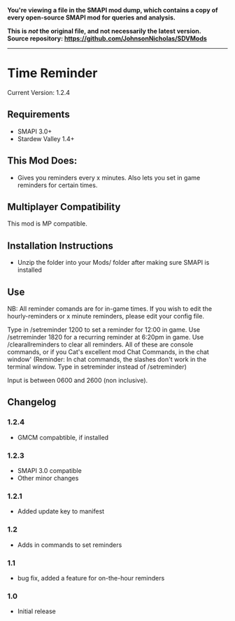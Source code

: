 **You're viewing a file in the SMAPI mod dump, which contains a copy of every open-source SMAPI mod
for queries and analysis.**

**This is _not_ the original file, and not necessarily the latest version.**  
**Source repository: https://github.com/JohnsonNicholas/SDVMods**

----

# Time Reminder
Current Version: 1.2.4

## Requirements
- SMAPI 3.0+
- Stardew Valley 1.4+

## This Mod Does:
- Gives you reminders every x minutes. Also lets you set in game reminders for certain times.

## Multiplayer Compatibility
This mod is MP compatible.

## Installation Instructions
- Unzip the folder into your Mods/ folder after making sure SMAPI is installed

## Use
NB: All reminder comands are for in-game times. If you wish to edit the hourly-reminders or x minute reminders, please edit your config file.

Type in /setreminder 1200 to set a reminder for 12:00 in game. Use /setrreminder 1820 for a recurring reminder at 6:20pm in game. Use /clearallreminders to clear all reminders. All of these are console commands, or if you Cat's excellent mod Chat Commands, in the chat window'
(Reminder: In chat commands, the slashes don't work in the terminal window. Type in setreminder instead of /setreminder)

Input is between 0600 and 2600 (non inclusive).

## Changelog

### 1.2.4
 - GMCM compabtible, if installed

### 1.2.3
 - SMAPI 3.0 compatible
 - Other minor changes

### 1.2.1
- Added update key to manifest

### 1.2
 - Adds in commands to set reminders

### 1.1 
- bug fix, added a feature for on-the-hour reminders

### 1.0 
- Initial release
